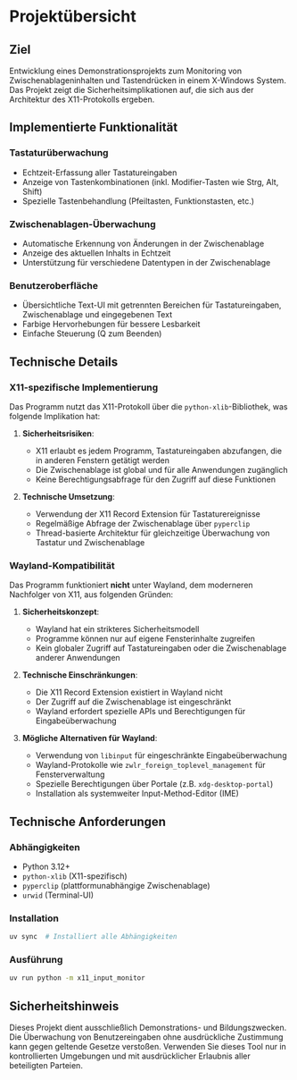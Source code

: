 # Projektübersicht

## Ziel
Entwicklung eines Demonstrationsprojekts zum Monitoring von Zwischenablageninhalten und Tastendrücken in einem X-Windows System. Das Projekt zeigt die Sicherheitsimplikationen auf, die sich aus der Architektur des X11-Protokolls ergeben.

## Implementierte Funktionalität

### Tastaturüberwachung
- Echtzeit-Erfassung aller Tastatureingaben
- Anzeige von Tastenkombinationen (inkl. Modifier-Tasten wie Strg, Alt, Shift)
- Spezielle Tastenbehandlung (Pfeiltasten, Funktionstasten, etc.)

### Zwischenablagen-Überwachung
- Automatische Erkennung von Änderungen in der Zwischenablage
- Anzeige des aktuellen Inhalts in Echtzeit
- Unterstützung für verschiedene Datentypen in der Zwischenablage

### Benutzeroberfläche
- Übersichtliche Text-UI mit getrennten Bereichen für Tastatureingaben, Zwischenablage und eingegebenen Text
- Farbige Hervorhebungen für bessere Lesbarkeit
- Einfache Steuerung (Q zum Beenden)

## Technische Details

### X11-spezifische Implementierung
Das Programm nutzt das X11-Protokoll über die `python-xlib`-Bibliothek, was folgende Implikation hat:

1. **Sicherheitsrisiken**:
   - X11 erlaubt es jedem Programm, Tastatureingaben abzufangen, die in anderen Fenstern getätigt werden
   - Die Zwischenablage ist global und für alle Anwendungen zugänglich
   - Keine Berechtigungsabfrage für den Zugriff auf diese Funktionen

2. **Technische Umsetzung**:
   - Verwendung der X11 Record Extension für Tastaturereignisse
   - Regelmäßige Abfrage der Zwischenablage über `pyperclip`
   - Thread-basierte Architektur für gleichzeitige Überwachung von Tastatur und Zwischenablage

### Wayland-Kompatibilität

Das Programm funktioniert **nicht** unter Wayland, dem moderneren Nachfolger von X11, aus folgenden Gründen:

1. **Sicherheitskonzept**:
   - Wayland hat ein strikteres Sicherheitsmodell
   - Programme können nur auf eigene Fensterinhalte zugreifen
   - Kein globaler Zugriff auf Tastatureingaben oder die Zwischenablage anderer Anwendungen

2. **Technische Einschränkungen**:
   - Die X11 Record Extension existiert in Wayland nicht
   - Der Zugriff auf die Zwischenablage ist eingeschränkt
   - Wayland erfordert spezielle APIs und Berechtigungen für Eingabeüberwachung

3. **Mögliche Alternativen für Wayland**:
   - Verwendung von `libinput` für eingeschränkte Eingabeüberwachung
   - Wayland-Protokolle wie `zwlr_foreign_toplevel_management` für Fensterverwaltung
   - Spezielle Berechtigungen über Portale (z.B. `xdg-desktop-portal`)
   - Installation als systemweiter Input-Method-Editor (IME)

## Technische Anforderungen

### Abhängigkeiten
- Python 3.12+
- `python-xlib` (X11-spezifisch)
- `pyperclip` (plattformunabhängige Zwischenablage)
- `urwid` (Terminal-UI)

### Installation
```bash
uv sync  # Installiert alle Abhängigkeiten
```

### Ausführung
```bash
uv run python -m x11_input_monitor
```

## Sicherheitshinweis

Dieses Projekt dient ausschließlich Demonstrations- und Bildungszwecken. Die Überwachung von Benutzereingaben ohne ausdrückliche Zustimmung kann gegen geltende Gesetze verstoßen. Verwenden Sie dieses Tool nur in kontrollierten Umgebungen und mit ausdrücklicher Erlaubnis aller beteiligten Parteien.